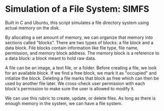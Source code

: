 # Simulation of a File System: SIMFS

Built in C and Ubuntu, this script simulates a file directory system using actual memory on the disk.

By allocating a set amount of memory, we can organize that memory into sections called "blocks". There are two types of blocks: a file block and a data block. File blocks contain information like file type, file name, permission, and memory block address. The memory block is a reference to a data block: a block meant to hold raw data.

A file can be an image, a text file, or a folder. Before creating a file, we look for an available block. If we find a free block, we mark it as "occupied" and intialize the block. Deleting a file marks that block as free which can then be used by another file later. We cross-check user permission with each block's permission to make sure the user is allowed to modify it.

We can use this rubric to create, update, or delete files. As long as there is enough memory in the system, we can have a file system.
